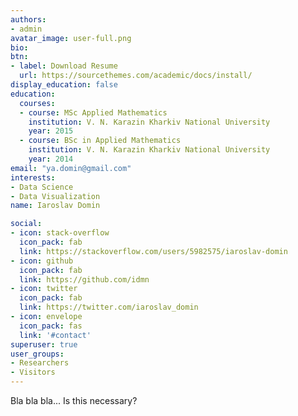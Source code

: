 ```yaml
---
authors:
- admin
avatar_image: user-full.png
bio: 
btn:
- label: Download Resume
  url: https://sourcethemes.com/academic/docs/install/
display_education: false
education:
  courses:
  - course: MSc Applied Mathematics
    institution: V. N. Karazin Kharkiv National University
    year: 2015
  - course: BSc in Applied Mathematics
    institution: V. N. Karazin Kharkiv National University
    year: 2014
email: "ya.domin@gmail.com"
interests:
- Data Science
- Data Visualization
name: Iaroslav Domin

social:
- icon: stack-overflow
  icon_pack: fab
  link: https://stackoverflow.com/users/5982575/iaroslav-domin
- icon: github
  icon_pack: fab
  link: https://github.com/idmn
- icon: twitter
  icon_pack: fab
  link: https://twitter.com/iaroslav_domin
- icon: envelope
  icon_pack: fas
  link: '#contact'
superuser: true
user_groups:
- Researchers
- Visitors
---
```


Bla bla bla... Is this necessary?
